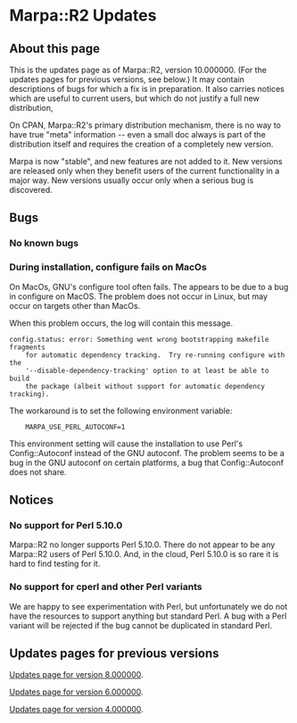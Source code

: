 <!--
Copyright 2022 Jeffrey Kegler
This file is part of Marpa::R2.  Marpa::R2 is free software: you can
redistribute it and/or modify it under the terms of the GNU Lesser
General Public License as published by the Free Software Foundation,
either version 3 of the License, or (at your option) any later version.

Marpa::R2 is distributed in the hope that it will be useful,
but WITHOUT ANY WARRANTY; without even the implied warranty of
MERCHANTABILITY or FITNESS FOR A PARTICULAR PURPOSE.  See the GNU
Lesser General Public License for more details.

You should have received a copy of the GNU Lesser
General Public License along with Marpa::R2.  If not, see
http://www.gnu.org/licenses/.
-->

# Marpa::R2 Updates

## About this page

This is the updates page as of Marpa::R2,
version 10.000000.
(For the updates pages for previous versions, see below.)
It may contain descriptions of bugs for which a fix
is in preparation.
It also carries notices which are useful to current users,
but which do not justify a full new distribution,

On CPAN, Marpa::R2's primary distribution mechanism,
there is no way to have true "meta" information --
even a small doc always is part of the distribution itself
and requires the creation of a completely new version.

Marpa is now "stable", and new features are not added to it.
New versions are released only when they benefit users
of the current functionality in a major way.
New versions usually occur only when a serious
bug is discovered.

## Bugs

### No known bugs

### During installation, configure fails on MacOs

On MacOs, GNU's configure tool often fails.  The appears
to be due to a bug in configure on MacOS.  The problem
does not occur in Linux, but may occur on targets other
than MacOs.

When this problem occurs, the log will contain this message.
```
config.status: error: Something went wrong bootstrapping makefile fragments
    for automatic dependency tracking.  Try re-running configure with the
    '--disable-dependency-tracking' option to at least be able to build
    the package (albeit without support for automatic dependency tracking).
```

The workaround is to set the following environment variable:
```
    MARPA_USE_PERL_AUTOCONF=1
```
This environment setting will cause the installation to use
Perl's Config::Autoconf
instead of the GNU autoconf.
The problem seems to be a bug in the GNU autoconf on certain
platforms, a bug that
Config::Autoconf does not share.

## Notices

### No support for Perl 5.10.0

Marpa::R2 no longer supports Perl 5.10.0.
There do not appear to be any Marpa::R2 users
of Perl 5.10.0.
And, in the cloud,
Perl 5.10.0 is so rare it is hard to find testing for it.

### No support for cperl and other Perl variants

We are happy to see experimentation with Perl,
but unfortunately we do not have
the resources to support anything but standard Perl.
A bug with a Perl variant will be rejected
if the bug cannot be duplicated in standard Perl.

## Updates pages for previous versions

[Updates page for version 8.000000](https://github.com/jeffreykegler/Marpa--R2/blob/master/etc/old_updates/UPDATES-8.000000.md).

[Updates page for version 6.000000](https://github.com/jeffreykegler/Marpa--R2/blob/master/etc/old_updates/UPDATES-6.000000.md).

[Updates page for version 4.000000](https://github.com/jeffreykegler/Marpa--R2/blob/master/etc/old_updates/UPDATES-4.000000.md).
